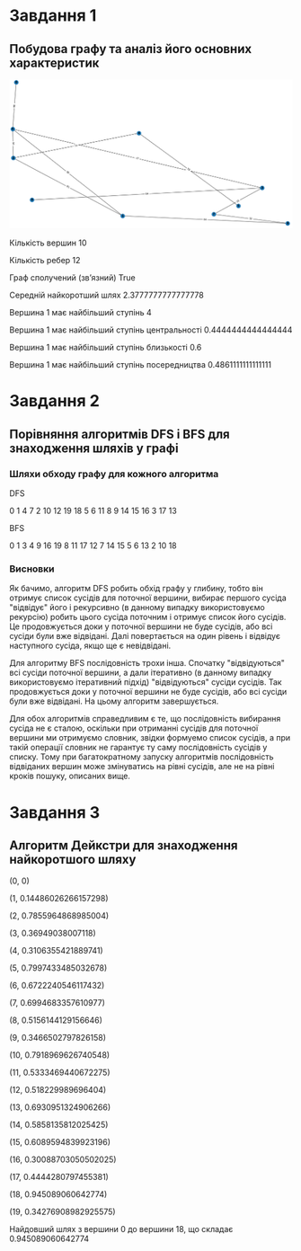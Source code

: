 # Завдання 1

## Побудова графу та аналіз його основних характеристик

![graph](./graph.png "Random graph")

Кількість вершин 10

Кількість ребер 12

Граф сполучений (зв’язний) True

Середній найкоротший шлях 2.3777777777777778

Вершина 1 має найбільший ступінь 4

Вершина 1 має найбільший ступінь центральності 0.4444444444444444

Вершина 1 має найбільший ступінь близькості 0.6

Вершина 1 має найбільший ступінь посередництва 0.4861111111111111

# Завдання 2

## Порівняння алгоритмів DFS і BFS для знаходження шляхів у графі

### Шляхи обходу графу для кожного алгоритма

DFS

0 1 4 7 2 10 12 19 18 5 6 11 8 9 14 15 16 3 17 13

BFS

0 1 3 4 9 16 19 8 11 17 12 7 14 15 5 6 13 2 10 18

### Висновки

Як бачимо, алгоритм DFS робить обхід графу у глибину, тобто він отримує список сусідів для поточної вершини, вибирає першого сусіда "відвідує" його і рекурсивно (в данному випадку використовуємо рекурсію) робить цього сусіда поточним і отримує список його сусідів. Це продовжується доки у поточної вершини не буде сусідів, або всі сусіди були вже відвідані. Далі повертається на один рівень і відвідує наступного сусіда, якщо ще є невідвідані.

Для алгоритму BFS послідовність трохи інша. Спочатку "відвідуються" всі сусіди поточної вершини, а дали ітеративно (в данному випадку використовуємо ітеративний підхід) "відвідуються" сусіди сусідів. Так продовжується доки у поточної вершини не буде сусідів, або всі сусіди були вже відвідані. На цьому алгоритм завершується.

Для обох алгоритмів справедливим є те, що послідовність вибирання сусіда не є сталою, оскільки при отриманні сусідів для поточної вершини ми отримуємо словник, звідки формуемо список сусідів, а при такій операції словник не гарантує ту саму послідовність сусідів у списку. Тому при багатократному запуску алгоритмів послідовність відвіданих вершин може змінуватись на рівні сусідів, але не на рівні кроків пошуку, описаних вище.

# Завдання 3

## Алгоритм Дейкстри для знаходження найкоротшого шляху

(0, 0)

(1, 0.14486026266157298)

(2, 0.7855964868985004)

(3, 0.36949038007118)

(4, 0.3106355421889741)

(5, 0.7997433485032678)

(6, 0.6722240546117432)

(7, 0.6994683357610977)

(8, 0.5156144129156646)

(9, 0.3466502797826158)

(10, 0.7918969626740548)

(11, 0.5333469440672275)

(12, 0.518229989696404)

(13, 0.6930951324906266)

(14, 0.5858135812025425)

(15, 0.6089594839923196)

(16, 0.30088703050502025)

(17, 0.4444280797455381)

(18, 0.945089060642774)

(19, 0.34276908982925575)

Найдовший шлях з вершини 0 до вершини 18, що складає 0.945089060642774
